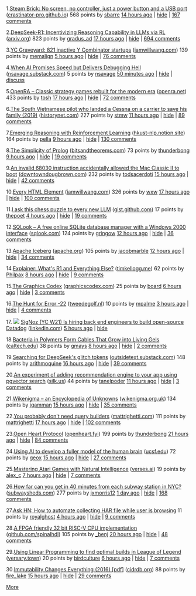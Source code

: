 1\.[Steam Brick: No screen, no controller, just a power button and a USB port](https://crastinator-pro.github.io/steam-brick/) \([crastinator-pro\.github\.io](from?site=crastinator-pro.github.io)\)
568 points by [sbarre](user?id=sbarre) [14 hours ago](item?id=42825441) \| [hide](hide?id=42825441&goto=news) \| [167 comments](item?id=42825441)

2\.[DeepSeek-R1: Incentivizing Reasoning Capability in LLMs via RL](https://arxiv.org/abs/2501.12948) \([arxiv\.org](from?site=arxiv.org)\)
823 points by [gradus\_ad](user?id=gradus_ad) [17 hours ago](item?id=42823568) \| [hide](hide?id=42823568&goto=news) \| [694 comments](item?id=42823568)

3\.[YC Graveyard: 821 inactive Y Combinator startups](https://ycgraveyard.iamwillwang.com/) \([iamwillwang\.com](from?site=iamwillwang.com)\)
139 points by [memalign](user?id=memalign) [5 hours ago](item?id=42828198) \| [hide](hide?id=42828198&goto=news) \| [76 comments](item?id=42828198)

4\.[When AI Promises Speed but Delivers Debugging Hell](https://nsavage.substack.com/p/when-ai-promises-speed-but-delivers) \([nsavage\.substack\.com](from?site=nsavage.substack.com)\)
5 points by [nsavage](user?id=nsavage) [50 minutes ago](item?id=42829466) \| [hide](hide?id=42829466&goto=news) \| [discuss](item?id=42829466)

5\.[OpenRA – Classic strategy games rebuilt for the modern era](https://www.openra.net/) \([openra\.net](from?site=openra.net)\)
433 points by [tosh](user?id=tosh) [17 hours ago](item?id=42823667) \| [hide](hide?id=42823667&goto=news) \| [72 comments](item?id=42823667)

6\.[The South Vietnamese pilot who landed a Cessna on a carrier to save his family \(2019\)](https://www.historynet.com/maj-buang-lys-daring-feat-to-save-his-family/) \([historynet\.com](from?site=historynet.com)\)
227 points by [stmw](user?id=stmw) [11 hours ago](item?id=42826536) \| [hide](hide?id=42826536&goto=news) \| [89 comments](item?id=42826536)

7\.[Emerging Reasoning with Reinforcement Learning](https://hkust-nlp.notion.site/simplerl-reason) \([hkust-nlp\.notion\.site](from?site=hkust-nlp.notion.site)\)
164 points by [pella](user?id=pella) [9 hours ago](item?id=42827399) \| [hide](hide?id=42827399&goto=news) \| [130 comments](item?id=42827399)

8\.[The Simplicity of Prolog](https://bitsandtheorems.com/the-simplicity-of-prolog/) \([bitsandtheorems\.com](from?site=bitsandtheorems.com)\)
73 points by [thunderbong](user?id=thunderbong) [9 hours ago](item?id=42827335) \| [hide](hide?id=42827335&goto=news) \| [19 comments](item?id=42827335)

9\.[An invalid 68030 instruction accidentally allowed the Mac Classic II to boot](https://www.downtowndougbrown.com/2025/01/the-invalid-68030-instruction-that-accidentally-allowed-the-mac-classic-ii-to-successfully-boot-up/) \([downtowndougbrown\.com](from?site=downtowndougbrown.com)\)
232 points by [todsacerdoti](user?id=todsacerdoti) [15 hours ago](item?id=42824562) \| [hide](hide?id=42824562&goto=news) \| [42 comments](item?id=42824562)

10\.[Every HTML Element](https://iamwillwang.com/dollar/every-html-element/) \([iamwillwang\.com](from?site=iamwillwang.com)\)
326 points by [wxw](user?id=wxw) [17 hours ago](item?id=42823722) \| [hide](hide?id=42823722&goto=news) \| [100 comments](item?id=42823722)

11\.[I ask this chess puzzle to every new LLM](https://gist.github.com/abhishek-anand/a65ff0e44d158ae306dcce9151b1331c) \([gist\.github\.com](from?site=gist.github.com)\)
17 points by [thepoet](user?id=thepoet) [4 hours ago](item?id=42795488) \| [hide](hide?id=42795488&goto=news) \| [19 comments](item?id=42795488)

12\.[SQLook – A free online SQLite database manager with a Windows 2000 interface](https://sqlook.com) \([sqlook\.com](from?site=sqlook.com)\)
124 points by [gringow](user?id=gringow) [12 hours ago](item?id=42826171) \| [hide](hide?id=42826171&goto=news) \| [36 comments](item?id=42826171)

13\.[Apache Iceberg](https://iceberg.apache.org/) \([apache\.org](from?site=apache.org)\)
105 points by [jacobmarble](user?id=jacobmarble) [12 hours ago](item?id=42799388) \| [hide](hide?id=42799388&goto=news) \| [34 comments](item?id=42799388)

14\.[Explainer: What's R1 and Everything Else?](https://timkellogg.me/blog/2025/01/25/r1) \([timkellogg\.me](from?site=timkellogg.me)\)
62 points by [Philpax](user?id=Philpax) [8 hours ago](item?id=42827601) \| [hide](hide?id=42827601&goto=news) \| [9 comments](item?id=42827601)

15\.[The Graphics Codex](https://graphicscodex.com/) \([graphicscodex\.com](from?site=graphicscodex.com)\)
25 points by [board](user?id=board) [6 hours ago](item?id=42827976) \| [hide](hide?id=42827976&goto=news) \| [3 comments](item?id=42827976)

16\.[The Hunt for Error -22](https://tweedegolf.nl/en/blog/145/the-hunt-for-error--22) \([tweedegolf\.nl](from?site=tweedegolf.nl)\)
10 points by [mpalme](user?id=mpalme) [3 hours ago](item?id=42791874) \| [hide](hide?id=42791874&goto=news) \| [4 comments](item?id=42791874)

17\. ![](s.gif) [SigNoz \(YC W21\) Is hiring back end engineers to build open-source Datadog](https://www.linkedin.com/posts/pranay01_inviting-backend-engineers-interested-activity-7275015683980075008-CzV9) \([linkedin\.com](from?site=linkedin.com)\)
[5 hours ago](item?id=42828294) \| [hide](hide?id=42828294&goto=news)

18\.[Bacteria in Polymers Form Cables That Grow into Living Gels](https://www.caltech.edu/about/news/bacteria-in-polymers-form-cables-that-grow-into-living-gels) \([caltech\.edu](from?site=caltech.edu)\)
38 points by [gmays](user?id=gmays) [8 hours ago](item?id=42805777) \| [hide](hide?id=42805777&goto=news) \| [2 comments](item?id=42805777)

19\.[Searching for DeepSeek's glitch tokens](https://outsidetext.substack.com/p/anomalous-tokens-in-deepseek-v3-and) \([outsidetext\.substack\.com](from?site=outsidetext.substack.com)\)
148 points by [arithmoquine](user?id=arithmoquine) [16 hours ago](item?id=42824473) \| [hide](hide?id=42824473&goto=news) \| [39 comments](item?id=42824473)

20\.[An experiment of adding recommendation engine to your app using pgvector search](https://silk.us/blog/vector-search-ai-integration/) \([silk\.us](from?site=silk.us)\)
44 points by [tanelpoder](user?id=tanelpoder) [11 hours ago](item?id=42804406) \| [hide](hide?id=42804406&goto=news) \| [3 comments](item?id=42804406)

21\.[Wikenigma – an Encyclopedia of Unknowns](https://wikenigma.org.uk/start) \([wikenigma\.org\.uk](from?site=wikenigma.org.uk)\)
134 points by [jgamman](user?id=jgamman) [15 hours ago](item?id=42824617) \| [hide](hide?id=42824617&goto=news) \| [35 comments](item?id=42824617)

22\.[You probably don't need query builders](https://mattrighetti.com/2025/01/20/you-dont-need-sql-builders) \([mattrighetti\.com](from?site=mattrighetti.com)\)
111 points by [mattrighetti](user?id=mattrighetti) [17 hours ago](item?id=42778151) \| [hide](hide?id=42778151&goto=news) \| [102 comments](item?id=42778151)

23\.[Open Heart Protocol](https://openheart.fyi/) \([openheart\.fyi](from?site=openheart.fyi)\)
199 points by [thunderbong](user?id=thunderbong) [21 hours ago](item?id=42791378) \| [hide](hide?id=42791378&goto=news) \| [84 comments](item?id=42791378)

24\.[Using AI to develop a fuller model of the human brain](https://magazine.ucsf.edu/building-a-silicon-brain) \([ucsf\.edu](from?site=ucsf.edu)\)
72 points by [geox](user?id=geox) [15 hours ago](item?id=42824625) \| [hide](hide?id=42824625&goto=news) \| [27 comments](item?id=42824625)

25\.[Mastering Atari Games with Natural Intelligence](https://www.verses.ai/blog/mastering-atari-games-with-natural-intelligence) \([verses\.ai](from?site=verses.ai)\)
19 points by [alex\_c](user?id=alex_c) [7 hours ago](item?id=42806998) \| [hide](hide?id=42806998&goto=news) \| [7 comments](item?id=42806998)

26\.[How far can you get in 40 minutes from each subway station in NYC?](https://subwaysheds.com/#11.27/40.7427/-73.9869) \([subwaysheds\.com](from?site=subwaysheds.com)\)
277 points by [jxmorris12](user?id=jxmorris12) [1 day ago](item?id=42810293) \| [hide](hide?id=42810293&goto=news) \| [168 comments](item?id=42810293)

27\.[Ask HN: How to automate collecting HAR file while user is browsing](item?id=42817554)
11 points by [royalghost](user?id=royalghost) [4 hours ago](item?id=42817554) \| [hide](hide?id=42817554&goto=news) \| [9 comments](item?id=42817554)

28\.[A FPGA friendly 32 bit RISC-V CPU implementation](https://github.com/SpinalHDL/VexRiscv) \([github\.com/spinalhdl](from?site=github.com/spinalhdl)\)
105 points by [\_benj](user?id=_benj) [20 hours ago](item?id=42793580) \| [hide](hide?id=42793580&goto=news) \| [48 comments](item?id=42793580)

29\.[Using Linear Programming to find optimal builds in League of Legend](https://versary.town/blog/using-linear-programming-to-find-optimal-builds-in-league-of-legends/) \([versary\.town](from?site=versary.town)\)
20 points by [birdculture](user?id=birdculture) [6 hours ago](item?id=42796292) \| [hide](hide?id=42796292&goto=news) \| [7 comments](item?id=42796292)

30\.[Immutability Changes Everything \(2016\) \[pdf\]](https://www.cidrdb.org/cidr2015/Papers/CIDR15_Paper16.pdf) \([cidrdb\.org](from?site=cidrdb.org)\)
88 points by [fire\_lake](user?id=fire_lake) [15 hours ago](item?id=42824983) \| [hide](hide?id=42824983&goto=news) \| [29 comments](item?id=42824983)

[More](?p=2)